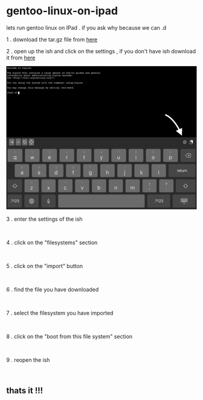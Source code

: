 <img src="">

# gentoo-linux-on-ipad
lets run gentoo linux on IPad . if you ask why because we can .d

1 . download the tar.gz file from <a href="https://drive.google.com/file/d/1qqCvzCd5pyVJm4Y8Fr4ptR5Rag8Kh9uM/view?usp=drivesdk">here</a>

2 . open up the ish and click on the settings , if you don't have ish download it from <a href="https://apps.apple.com/tr/app/ish-shell/id1436902243">here</a>

<img src="https://github.com/Aydeniztr/gentoo-linux-on-ipad/raw/main/A73D71F2-3154-4759-91FE-F07878A084AA.jpeg">

3 . enter the settings of the ish

<img src="">

4 . click on the "filesystems" section

<img src="">

5 . click on the "import" button

<img src="">
     
6 . find the file you have downloaded

<img src="">

7 . select the filesystem you have imported

<img src="">

8 . click on the "boot from this file system" section

<img src="">
     
9 . reopen the ish

<img src="">
     
     
## thats it !!!
